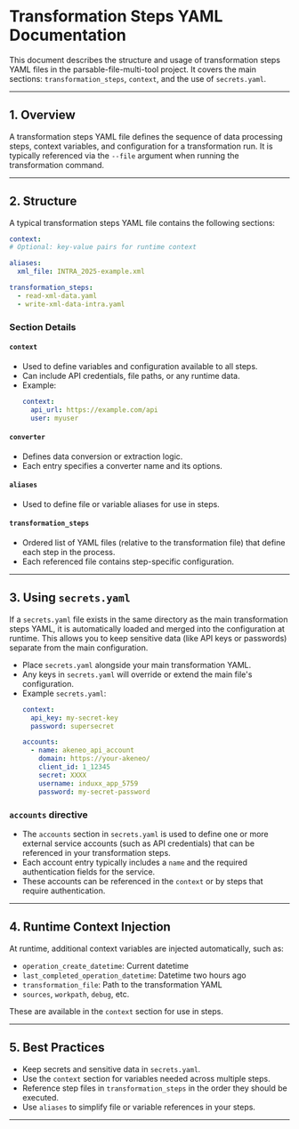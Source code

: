 # Transformation Steps YAML Documentation

This document describes the structure and usage of transformation steps YAML files in the parsable-file-multi-tool project. It covers the main sections: `transformation_steps`, `context`, and the use of `secrets.yaml`.

---

## 1. Overview
A transformation steps YAML file defines the sequence of data processing steps, context variables, and configuration for a transformation run. It is typically referenced via the `--file` argument when running the transformation command.

---

## 2. Structure
A typical transformation steps YAML file contains the following sections:
  
```yaml
context:
# Optional: key-value pairs for runtime context

aliases:
  xml_file: INTRA_2025-example.xml

transformation_steps:
  - read-xml-data.yaml
  - write-xml-data-intra.yaml
```

### Section Details

#### `context`
- Used to define variables and configuration available to all steps.
- Can include API credentials, file paths, or any runtime data.
- Example:
  ```yaml
  context:
    api_url: https://example.com/api
    user: myuser
  ```

#### `converter`
- Defines data conversion or extraction logic.
- Each entry specifies a converter name and its options.

#### `aliases`
- Used to define file or variable aliases for use in steps.

#### `transformation_steps`
- Ordered list of YAML files (relative to the transformation file) that define each step in the process.
- Each referenced file contains step-specific configuration.

---

## 3. Using `secrets.yaml`
  
If a `secrets.yaml` file exists in the same directory as the main transformation steps YAML, it is automatically loaded and merged into the configuration at runtime. This allows you to keep sensitive data (like API keys or passwords) separate from the main configuration.

- Place `secrets.yaml` alongside your main transformation YAML.
- Any keys in `secrets.yaml` will override or extend the main file's configuration.
- Example `secrets.yaml`:
  ```yaml
  context:
    api_key: my-secret-key
    password: supersecret
  
  accounts:
    - name: akeneo_api_account
      domain: https://your-akeneo/
      client_id: 1_12345
      secret: XXXX
      username: induxx_app_5759
      password: my-secret-password
  ```

### `accounts` directive
- The `accounts` section in `secrets.yaml` is used to define one or more external service accounts (such as API credentials) that can be referenced in your transformation steps.
- Each account entry typically includes a `name` and the required authentication fields for the service.
- These accounts can be referenced in the `context` or by steps that require authentication.

---

## 4. Runtime Context Injection

At runtime, additional context variables are injected automatically, such as:
  - `operation_create_datetime`: Current datetime
  - `last_completed_operation_datetime`: Datetime two hours ago
  - `transformation_file`: Path to the transformation YAML
  - `sources`, `workpath`, `debug`, etc.
  
  These are available in the `context` section for use in steps.

---

## 5. Best Practices
- Keep secrets and sensitive data in `secrets.yaml`.
- Use the `context` section for variables needed across multiple steps.
- Reference step files in `transformation_steps` in the order they should be executed.
- Use `aliases` to simplify file or variable references in your steps.

---

